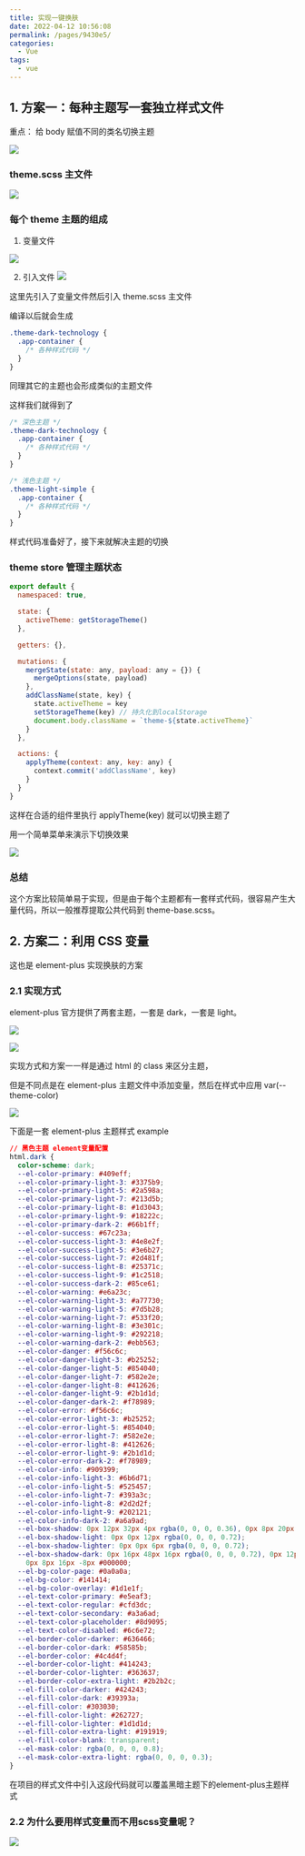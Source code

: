 ```yaml
---
title: 实现一键换肤
date: 2022-04-12 10:56:08
permalink: /pages/9430e5/
categories:
  - Vue
tags:
  - vue
---
```


## 1. 方案一：每种主题写一套独立样式文件

重点： 给 body 赋值不同的类名切换主题

![](https://qiniu.espe.work/blog/20220412221801.png)

### theme.scss 主文件

![](https://qiniu.espe.work/blog/20220412221945.png)

### 每个 theme 主题的组成

1. 变量文件

![](https://qiniu.espe.work/blog/20220412222132.png)

2. 引入文件
   ![](https://qiniu.espe.work/blog/20220412222246.png)

这里先引入了变量文件然后引入 theme.scss 主文件

编译以后就会生成

```css
.theme-dark-technology {
  .app-container {
    /* 各种样式代码 */
  }
}
```

同理其它的主题也会形成类似的主题文件

这样我们就得到了

```css
/* 深色主题 */
.theme-dark-technology {
  .app-container {
    /* 各种样式代码 */
  }
}

/* 浅色主题 */
.theme-light-simple {
  .app-container {
    /* 各种样式代码 */
  }
}
```

样式代码准备好了，接下来就解决主题的切换

### theme store 管理主题状态

```js
export default {
  namespaced: true,

  state: {
    activeTheme: getStorageTheme()
  },

  getters: {},

  mutations: {
    mergeState(state: any, payload: any = {}) {
      mergeOptions(state, payload)
    },
    addClassName(state, key) {
      state.activeTheme = key
      setStorageTheme(key) // 持久化到localStorage
      document.body.className = `theme-${state.activeTheme}`
    }
  },

  actions: {
    applyTheme(context: any, key: any) {
      context.commit('addClassName', key)
    }
  }
}
```

这样在合适的组件里执行 applyTheme(key) 就可以切换主题了

用一个简单菜单来演示下切换效果

![](https://qiniu.espe.work/blog/change-theme.gif)

### 总结

这个方案比较简单易于实现，但是由于每个主题都有一套样式代码，很容易产生大量代码，所以一般推荐提取公共代码到 theme-base.scss。

## 2. 方案二：利用 CSS 变量

这也是 element-plus 实现换肤的方案

### 2.1 实现方式

element-plus 官方提供了两套主题，一套是 dark，一套是 light。

![](https://qiniu.espe.work/blog/20220530113137.png)

![](https://qiniu.espe.work/blog/20220530113125.png)

实现方式和方案一一样是通过 html 的 class 来区分主题，

但是不同点是在 element-plus 主题文件中添加变量，然后在样式中应用 var(--theme-color)

![](https://qiniu.espe.work/blog/20220530113256.png)


下面是一套 element-plus 主题样式 example

```CSS
// 黑色主题 element变量配置
html.dark {
  color-scheme: dark;
  --el-color-primary: #409eff;
  --el-color-primary-light-3: #3375b9;
  --el-color-primary-light-5: #2a598a;
  --el-color-primary-light-7: #213d5b;
  --el-color-primary-light-8: #1d3043;
  --el-color-primary-light-9: #18222c;
  --el-color-primary-dark-2: #66b1ff;
  --el-color-success: #67c23a;
  --el-color-success-light-3: #4e8e2f;
  --el-color-success-light-5: #3e6b27;
  --el-color-success-light-7: #2d481f;
  --el-color-success-light-8: #25371c;
  --el-color-success-light-9: #1c2518;
  --el-color-success-dark-2: #85ce61;
  --el-color-warning: #e6a23c;
  --el-color-warning-light-3: #a77730;
  --el-color-warning-light-5: #7d5b28;
  --el-color-warning-light-7: #533f20;
  --el-color-warning-light-8: #3e301c;
  --el-color-warning-light-9: #292218;
  --el-color-warning-dark-2: #ebb563;
  --el-color-danger: #f56c6c;
  --el-color-danger-light-3: #b25252;
  --el-color-danger-light-5: #854040;
  --el-color-danger-light-7: #582e2e;
  --el-color-danger-light-8: #412626;
  --el-color-danger-light-9: #2b1d1d;
  --el-color-danger-dark-2: #f78989;
  --el-color-error: #f56c6c;
  --el-color-error-light-3: #b25252;
  --el-color-error-light-5: #854040;
  --el-color-error-light-7: #582e2e;
  --el-color-error-light-8: #412626;
  --el-color-error-light-9: #2b1d1d;
  --el-color-error-dark-2: #f78989;
  --el-color-info: #909399;
  --el-color-info-light-3: #6b6d71;
  --el-color-info-light-5: #525457;
  --el-color-info-light-7: #393a3c;
  --el-color-info-light-8: #2d2d2f;
  --el-color-info-light-9: #202121;
  --el-color-info-dark-2: #a6a9ad;
  --el-box-shadow: 0px 12px 32px 4px rgba(0, 0, 0, 0.36), 0px 8px 20px rgba(0, 0, 0, 0.72);
  --el-box-shadow-light: 0px 0px 12px rgba(0, 0, 0, 0.72);
  --el-box-shadow-lighter: 0px 0px 6px rgba(0, 0, 0, 0.72);
  --el-box-shadow-dark: 0px 16px 48px 16px rgba(0, 0, 0, 0.72), 0px 12px 32px #000000,
    0px 8px 16px -8px #000000;
  --el-bg-color-page: #0a0a0a;
  --el-bg-color: #141414;
  --el-bg-color-overlay: #1d1e1f;
  --el-text-color-primary: #e5eaf3;
  --el-text-color-regular: #cfd3dc;
  --el-text-color-secondary: #a3a6ad;
  --el-text-color-placeholder: #8d9095;
  --el-text-color-disabled: #6c6e72;
  --el-border-color-darker: #636466;
  --el-border-color-dark: #58585b;
  --el-border-color: #4c4d4f;
  --el-border-color-light: #414243;
  --el-border-color-lighter: #363637;
  --el-border-color-extra-light: #2b2b2c;
  --el-fill-color-darker: #424243;
  --el-fill-color-dark: #39393a;
  --el-fill-color: #303030;
  --el-fill-color-light: #262727;
  --el-fill-color-lighter: #1d1d1d;
  --el-fill-color-extra-light: #191919;
  --el-fill-color-blank: transparent;
  --el-mask-color: rgba(0, 0, 0, 0.8);
  --el-mask-color-extra-light: rgba(0, 0, 0, 0.3);
}

```


在项目的样式文件中引入这段代码就可以覆盖黑暗主题下的element-plus主题样式

### 2.2 为什么要用样式变量而不用scss变量呢？

![](https://qiniu.espe.work/blog/20220530113709.png)